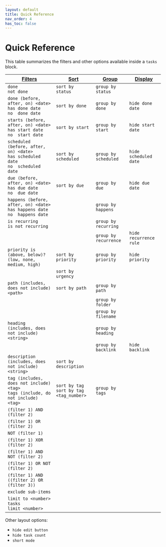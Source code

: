 ```yaml
---
layout: default
title: Quick Reference
nav_order: 4
has_toc: false
---
```


# Quick Reference

[1]: https://obsidian-tasks-group.github.io/obsidian-tasks/queries/filters/
[2]: https://obsidian-tasks-group.github.io/obsidian-tasks/queries/sorting/
[3]: https://obsidian-tasks-group.github.io/obsidian-tasks/queries/grouping/
[4]: https://obsidian-tasks-group.github.io/obsidian-tasks/queries/layout/

This table summarizes the filters and other options available inside a `tasks` block.

| [Filters][1]                                                                           | [Sort][2]                                   | [Group][3]            | [Display][4]           |
| -------------------------------------------------------------------------------------- | ------------------------------------------- | --------------------- | ---------------------- |
| `done`<br>`not done`                                                                   | `sort by status`                            | `group by status`     |                        |
| `done (before, after, on) <date>`<br>`has done date`<br>`no  done date`                | `sort by done`                              | `group by done`       | `hide done date`       |
| `starts (before, after, on) <date>`<br>`has start date`<br>`no  start date`            | `sort by start`                             | `group by start`      | `hide start date`      |
| `scheduled (before, after, on) <date>`<br>`has scheduled date`<br>`no  scheduled date` | `sort by scheduled`                         | `group by scheduled`  | `hide scheduled date`  |
| `due (before, after, on) <date>`<br>`has due date`<br>`no  due date`                   | `sort by due`                               | `group by due`        | `hide due date`        |
| `happens (before, after, on) <date>`<br>`has happens date`<br>`no  happens date`       |                                             | `group by happens`    |                        |
| `is recurring`<br>`is not recurring`                                                   |                                             | `group by recurring`  |                        |
|                                                                                        |                                             | `group by recurrence` | `hide recurrence rule` |
| `priority is (above, below)? (low, none, medium, high)`                                | `sort by priority`                          | `group by priority`   | `hide priority`        |
|                                                                                        | `sort by urgency`                           |                       |                        |
| `path (includes, does not include) <path>`                                             | `sort by path`                              | `group by path`       |                        |
|                                                                                        |                                             | `group by folder`     |                        |
|                                                                                        |                                             | `group by filename`   |                        |
| `heading (includes, does not include) <string>`                                        |                                             | `group by heading`    |                        |
|                                                                                        |                                             | `group by backlink`   | `hide backlink`        |
| `description (includes, does not include) <string>`                                    | `sort by description`                       |                       |                        |
| `tag (includes, does not include) <tag>`<br>`tags (include, do not include) <tag>`     | `sort by tag`<br>`sort by tag <tag_number>` | `group by tags`       |                        |
| `(filter 1) AND (filter 2)`                                                            |                                             |                       |                        |
| `(filter 1) OR (filter 2)`                                                             |                                             |                       |                        |
| `NOT (filter 1)`                                                                       |                                             |                       |                        |
| `(filter 1) XOR (filter 2)`                                                            |                                             |                       |                        |
| `(filter 1) AND NOT (filter 2)`                                                        |                                             |                       |                        |
| `(filter 1) OR NOT (filter 2)`                                                         |                                             |                       |                        |
| `(filter 1) AND ((filter 2) OR (filter 3))`                                            |                                             |                       |                        |
| `exclude sub-items`                                                                    |                                             |                       |                        |
| `limit to <number> tasks`<br>`limit <number>`                                          |                                             |                       |                        |

Other layout options:

- `hide edit button`
- `hide task count`
- `short mode`
